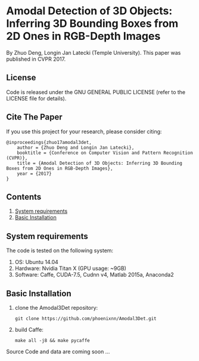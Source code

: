 # Amodal Detection of 3D Objects: Inferring 3D Bounding Boxes from 2D Ones in RGB-Depth Images

By Zhuo Deng, Longin Jan Latecki (Temple University).
This paper was published in CVPR 2017.

## License 

Code is released under the GNU GENERAL PUBLIC LICENSE (refer to the LICENSE file for details).

## Cite The Paper
If you use this project for your research, please consider citing:

    @inproceedings{zhuo17amodal3det,
        author = {Zhuo Deng and Longin Jan Latecki},
        booktitle = {Conference on Computer Vision and Pattern Recognition (CVPR)},
        title = {Amodal Detection of 3D Objects: Inferring 3D Bounding Boxes from 2D Ones in RGB-Depth Images},
        year = {2017}
    }


## Contents
1. [System requirements](#system)
2. [Basic Installation](#install)

## System requirements
The code is tested on the following system:
1. OS: Ubuntu 14.04
2. Hardware: Nvidia Titan X (GPU usage: ~9GB)
3. Software: Caffe, CUDA-7.5, Cudnn v4, Matlab 2015a, Anaconda2

## Basic Installation
1. clone the Amodal3Det repository: 
    ```Shell
    git clone https://github.com/phoenixnn/Amodal3Det.git

    ```
2. build Caffe:
    ```Shell
    make all -j8 && make pycaffe
    ```


Source Code and data are coming soon ...


